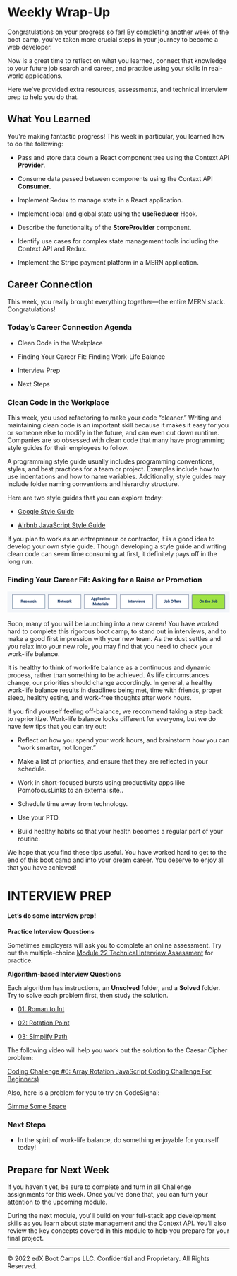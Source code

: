 # Weekly Wrap-Up
Congratulations on your progress so far! By completing another week of the boot camp, you've taken more crucial steps in your journey to become a web developer.

Now is a great time to reflect on what you learned, connect that knowledge to your future job search and career, and practice using your skills in real-world applications.

Here we've provided extra resources, assessments, and technical interview prep to help you do that.

## What You Learned
You're making fantastic progress! This week in particular, you learned how to do the following:

* Pass and store data down a React component tree using the Context API **Provider**.

* Consume data passed between components using the Context API **Consumer**.

* Implement Redux to manage state in a React application.

* Implement local and global state using the **useReducer** Hook.

* Describe the functionality of the **StoreProvider** component.

* Identify use cases for complex state management tools including the Context API and Redux.

* Implement the Stripe payment platform in a MERN application.

## Career Connection
This week, you really brought everything together—the entire MERN stack. Congratulations!

### Today’s Career Connection Agenda
* Clean Code in the Workplace

* Finding Your Career Fit: Finding Work-Life Balance

* Interview Prep

* Next Steps

### Clean Code in the Workplace
This week, you used refactoring to make your code “cleaner.” Writing and maintaining clean code is an important skill because it makes it easy for you or someone else to modify in the future, and can even cut down runtime. Companies are so obsessed with clean code that many have programming style guides for their employees to follow.

A programming style guide usually includes programming conventions, styles, and best practices for a team or project. Examples include how to use indentations and how to name variables. Additionally, style guides may include folder naming conventions and hierarchy structure.

Here are two style guides that you can explore today:

* [Google Style Guide](https://github.com/google/styleguide)

* [Airbnb JavaScript Style Guide](https://github.com/airbnb/javascript)

If you plan to work as an entrepreneur or contractor, it is a good idea to develop your own style guide. Though developing a style guide and writing clean code can seem time consuming at first, it definitely pays off in the long run.

### Finding Your Career Fit: Asking for a Raise or Promotion

![](../../../images/coding-career-on-the-job.png)

Soon, many of you will be launching into a new career! You have worked hard to complete this rigorous boot camp, to stand out in interviews, and to make a good first impression with your new team. As the dust settles and you relax into your new role, you may find that you need to check your work-life balance.

It is healthy to think of work-life balance as a continuous and dynamic process, rather than something to be achieved. As life circumstances change, our priorities should change accordingly. In general, a healthy work-life balance results in deadlines being met, time with friends, proper sleep, healthy eating, and work-free thoughts after work hours.

If you find yourself feeling off-balance, we recommend taking a step back to reprioritize. Work-life balance looks different for everyone, but we do have few tips that you can try out:

* Reflect on how you spend your work hours, and brainstorm how you can “work smarter, not longer.”

* Make a list of priorities, and ensure that they are reflected in your schedule.

* Work in short-focused bursts using productivity apps like PomofocusLinks to an external site..

* Schedule time away from technology.

* Use your PTO.

* Build healthy habits so that your health becomes a regular part of your routine.

We hope that you find these tips useful. You have worked hard to get to the end of this boot camp and into your dream career. You deserve to enjoy all that you have achieved!

# INTERVIEW PREP
#### Let’s do some interview prep!

**Practice Interview Questions**

Sometimes employers will ask you to complete an online assessment. Try out the multiple-choice [Module 22 Technical Interview Assessment](https://forms.gle/o4dUzpW3AS8xVi868) for practice.

**Algorithm-based Interview Questions**

Each algorithm has instructions, an **Unsolved** folder, and a **Solved** folder. Try to solve each problem first, then study the solution.

* [01: Roman to Int](https://static.fullstack-bootcamp.com/algorithms/22-State/01-roman-to-int.zip)

* [02: Rotation Point](https://static.fullstack-bootcamp.com/algorithms/22-State/02-rotation-point.zip)

* [03: Simplify Path](https://static.fullstack-bootcamp.com/algorithms/22-State/03-simplify-path.zip)

The following video will help you work out the solution to the Caesar Cipher problem:

[Coding Challenge #6: Array Rotation JavaScript Coding Challenge For Beginners)](https://www.youtube.com/watch?v=wDac_xf03J4)

Also, here is a problem for you to try on CodeSignal:

[Gimme Some Space](https://app.codesignal.com/public-test/AxFMTeyBvraiNL7H2/qzdetcA7ztuarH)

### Next Steps
* In the spirit of work-life balance, do something enjoyable for yourself today!

## Prepare for Next Week
If you haven't yet, be sure to complete and turn in all Challenge assignments for this week. Once you've done that, you can turn your attention to the upcoming module.

During the next module, you'll build on your full-stack app development skills as you learn about state management and the Context API. You'll also review the key concepts covered in this module to help you prepare for your final project.

---
© 2022 edX Boot Camps LLC. Confidential and Proprietary. All Rights Reserved.
